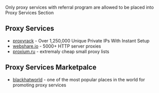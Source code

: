 Only proxy services with referral program are allowed to be placed into Proxy Services Section

## Proxy Services

* [proxyrack](http://www.proxyrack.com/access/aff/go/lorien) - Over 1,250,000 Unique Private IPs With Instant Setup
* [webshare.io](https://proxy.webshare.io/register/?referral_code=g41thaun6ip6) - 5000+ HTTP server proxies
* [proxium.ru](http://negarmovie.com/) - extremaly cheap small proxy lists

## Proxy Services Marketpalce
* [blackhatworld](https://www.blackhatworld.com/forums/proxies-for-sale.112/) - one of the most popular places in the world for promoting proxy services

